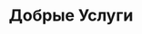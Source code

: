 --- 
title: "Добрые Услуги" 
site: "www.yubk-realty.com" 
town: "Ялта" 
tel: ["+38(093)085-28-30; +38(067)596-57-55; +38(050)748-54-38"] 
address: "Россия, Республика Крым, г. Ялта, ул. Фонтанная 2" 
mail: "info@yubk-realty.com; helper@yubk-realty.com" 
--- 